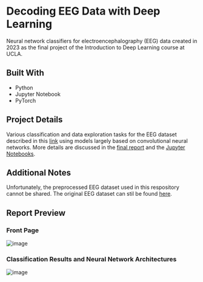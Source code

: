 # Decoding EEG Data with Deep Learning

Neural network classifiers for electroencephalography (EEG) data created in 2023 as the final project of the Introduction to Deep Learning course at UCLA.

## Built With

* Python
* Jupyter Notebook
* PyTorch

## Project Details

Various classification and data exploration tasks for the EEG dataset described in this [link](https://bbci.de/competition/iv/desc_2a.pdf) using models largely based on convolutional neural networks. More details are discussed in the [final report](https://github.com/abrahamcanafe/eeg-classifier/blob/main/Decoding_EEG_Data_with_Deep_Learning.pdf) and the [Jupyter Notebooks](https://github.com/abrahamcanafe/eeg-classifier/tree/main/eeg-classifier).

## Additional Notes

Unfortunately, the preprocessed EEG dataset used in this respository cannot be shared. The original EEG dataset can stil be found [here](https://bbci.de/competition/iv/desc_2a.pdf).

## Report Preview
### Front Page
![image](https://github.com/abrahamcanafe/eeg-classifier/assets/77762514/cd994281-6998-4d92-9a4c-256b63b11a05)
### Classification Results and Neural Network Architectures
![image](https://github.com/abrahamcanafe/eeg-classifier/assets/77762514/d67c99f5-00ec-435b-b816-5075f05236ee)
